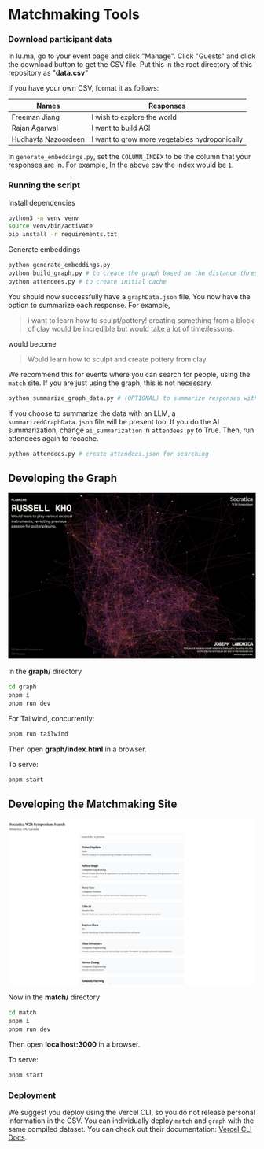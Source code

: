 # Matchmaking Tools

### Download participant data

In lu.ma, go to your event page and click "Manage". Click "Guests" and click the download button to get the CSV file. Put this in the root directory of this repository as "**data.csv**"

If you have your own CSV, format it as follows:

| Names               | Responses                                     |
| ------------------- | --------------------------------------------- |
| Freeman Jiang       | I wish to explore the world                   |
| Rajan Agarwal       | I want to build AGI                           |
| Hudhayfa Nazoordeen | I want to grow more vegetables hydroponically |

In `generate_embeddings.py`, set the `COLUMN_INDEX` to be the column that your responses are in. For example, In the above csv the index would be `1`.

### Running the script

Install dependencies

```sh
python3 -m venv venv
source venv/bin/activate
pip install -r requirements.txt
```

Generate embeddings

```sh
python generate_embeddings.py
python build_graph.py # to create the graph based on the distance threshold
python attendees.py # to create initial cache
```

You should now successfully have a `graphData.json` file. You now have the option to summarize each response. For example,

> i want to learn how to sculpt/pottery! creating something from a block of clay would be incredible but would take a lot of time/lessons.

would become

> Would learn how to sculpt and create pottery from clay.

We recommend this for events where you can search for people, using the `match` site. If you are just using the graph, this is not necessary.

```sh
python summarize_graph_data.py # (OPTIONAL) to summarize responses with LLM
```

If you choose to summarize the data with an LLM, a `summarizedGraphData.json` file will be present too. If you do the AI summarization, change `ai_summarization` in `attendees.py` to True. Then, run attendees again to recache.

```sh
python attendees.py # create attendees.json for searching
```

## Developing the Graph

![Graph Preview](images/graph.png)

In the **graph/** directory

```sh
cd graph
pnpm i
pnpm run dev
```

For Tailwind, concurrently:

```sh
pnpm run tailwind
```

Then open **graph/index.html** in a browser.

To serve:

```sh
pnpm start
```

## Developing the Matchmaking Site

![Match Preview](images/match.png)

Now in the **match/** directory

```sh
cd match
pnpm i
pnpm run dev
```

Then open **localhost:3000** in a browser.

To serve:

```sh
pnpm start
```

### Deployment

We suggest you deploy using the Vercel CLI, so you do not release personal information in the CSV. You can individually deploy `match` and `graph` with the same compiled dataset. You can check out their documentation: [Vercel CLI Docs](https://vercel.com/docs/cli).